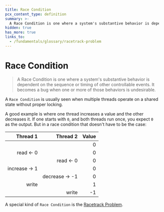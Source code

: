 ```yaml
---
title: Race Condition
pcx_content_type: definition
summary: >-
  A Race Condition is one where a system's substantive behavior is dependent on the sequence or timing of other controllable events. It becomes a bug when one or more of those behaviors is undesirable.
hidden: true
has_more: true
links_to:
  - /fundamentals/glossary/racetrack-problem
---
```


# Race Condition

> A Race Condition is one where a system's substantive behavior is dependent on the sequence or timing of other controllable events. It becomes a bug when one or more of those behaviors is undesirable.

A `Race Condition` is usually seen when multiple threads operate on a shared state without proper locking.

A good example is where one thread increases a value and the other decreases it. If one starts with `0`, and both threads run once, you expect `0` as the output. But in a race condition that doesn't have to be the case:

|      Thread 1 |       Thread 2 | Value |
| ------------: | -------------: | ----: |
|               |                |     0 |
|     read <- 0 |                |     0 |
|               |      read <- 0 |     0 |
| increase -> 1 |                |     0 |
|               | decrease -> -1 |     0 |
|         write |                |     1 |
|               |          write |    -1 |

A special kind of `Race Condition` is the [Racetrack Problem](/fundamentals/glossary/racetrack-problem).
